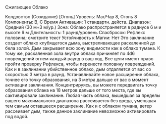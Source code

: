 
Сжигающее Облако

Колдовство (Созидание) [Огонь]
Уровень: Маг/Чар 8, Огонь 8
Компоненты: В, С
Время Активации: 1 стандартн. действ.
Диапазон: Средний (30 м+3 м/ур.)
Зона: Облако распространяется в радиусе
6 м и высоте 6 м
Длительность: 1 раунд/уровень
Спасбросок: Рефлекс половина;
смотрите текст
Устойчивость к Магии: Нет
Это заклинание создает облако клубящегося дыма, выстреливающее раскаленной до бела золой. Дым закрывает
всю зону видимости как в облако тумана. К тому же, раскаленная зола внутри
облака причиняет по 4d6 повреждений
огнем каждый раунд в ваш ход. Все
цели имеют право пройти проверку
Рефлекса, чтобы перенести половину
повреждений.
Как и в заклинании убийственное облако, дым отдаляется от вас со скоростью 3 метра в раунд. Устанавливайте
новое расширение облака, точнее его
точку образования, на 3 метра дальше
от вас в момент активации заклинания.
Концентрируясь, вы можете передвигать точку образования облака на 18 метров дальше от того места, где вы сактивировали заклинание. Любая часть
облака, вышедшая за пределы вашего
максимального диапазона рассеивается
без вреда, уменьшая тем самым оставшееся расширение.
Как и с облаком тумана, ветер рассеивает дым, также данное заклинание
невозможно активировать под водой.